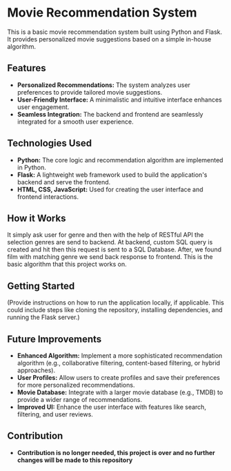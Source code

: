 # Movie Recommendation System

This is a basic movie recommendation system built using Python and Flask. It provides personalized movie suggestions based on a simple in-house algorithm.

## Features

*   **Personalized Recommendations:**  The system analyzes user preferences to provide tailored movie suggestions.
*   **User-Friendly Interface:** A minimalistic and intuitive interface enhances user engagement.
*   **Seamless Integration:** The backend and frontend are seamlessly integrated for a smooth user experience.

## Technologies Used

*   **Python:** The core logic and recommendation algorithm are implemented in Python.
*   **Flask:** A lightweight web framework used to build the application's backend and serve the frontend.
*   **HTML, CSS, JavaScript:**  Used for creating the user interface and frontend interactions.

## How it Works
It simply ask user for genre and then with the help of RESTful API the selection genres are send to backend. At backend, custom SQL query is created and hit then this request is sent to a SQL Database. After, we found film with matching genre we send back response to frontend. This is the basic algorithm that this project works on. 


## Getting Started

(Provide instructions on how to run the application locally, if applicable. This could include steps like cloning the repository, installing dependencies, and running the Flask server.)

## Future Improvements

*   **Enhanced Algorithm:** Implement a more sophisticated recommendation algorithm (e.g., collaborative filtering, content-based filtering, or hybrid approaches).
*   **User Profiles:** Allow users to create profiles and save their preferences for more personalized recommendations.
*   **Movie Database:** Integrate with a larger movie database (e.g., TMDB) to provide a wider range of recommendations.
*   **Improved UI:** Enhance the user interface with features like search, filtering, and user reviews.

## Contribution
*  **Contribution is no longer needed, this project is over and no further changes will be made to this repository**

